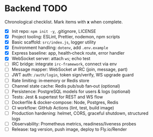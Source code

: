 # Backend TODO

Chronological checklist. Mark items with **x** when complete.

- [x] Init repo: `npm init -y`, .gitignore, LICENSE
- [x] Project tooling: ESLint, Prettier, nodemon, npm scripts
- [x] Basic scaffold: `src/index.js`, logger utility
- [x] Environment handling: `dotenv`, add `.env.example`
- [x] Express baseline: app, health‑check route, error handler
- [x] WebSocket server: attach `ws`; echo test
- [ ] IRC bridge: integrate `irc-framework`, connect via env
- [ ] Message mapper: WebSocket ⇄ IRC (join, message, part)
- [ ] JWT auth: `/auth/login`, token sign/verify, WS upgrade guard
- [ ] Rate limiting: in‑memory or Redis store
- [ ] Channel state cache: Redis pub/sub fan‑out (optional)
- [ ] Persistence: PostgreSQL models for users & logs (optional)
- [ ] Tests: Jest & supertest for REST and WS flow
- [ ] Dockerfile & docker‑compose: Node, Postgres, Redis
- [ ] CI workflow: GitHub Actions (lint, test, build image)
- [ ] Production hardening: helmet, CORS, graceful shutdown, structured logs
- [ ] Observability: Prometheus metrics, readiness/liveness probes
- [ ] Release: tag version, push image, deploy to Fly.io/Render